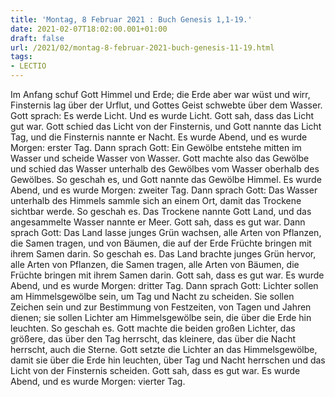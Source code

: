 ```yaml
---
title: 'Montag, 8 Februar 2021 : Buch Genesis 1,1-19.'
date: 2021-02-07T18:02:00.001+01:00
draft: false
url: /2021/02/montag-8-februar-2021-buch-genesis-11-19.html
tags: 
- LECTIO
---
```


Im Anfang schuf Gott Himmel und Erde; die Erde aber war wüst und wirr, Finsternis lag über der Urflut, und Gottes Geist schwebte über dem Wasser. Gott sprach: Es werde Licht. Und es wurde Licht. Gott sah, dass das Licht gut war. Gott schied das Licht von der Finsternis, und Gott nannte das Licht Tag, und die Finsternis nannte er Nacht. Es wurde Abend, und es wurde Morgen: erster Tag. Dann sprach Gott: Ein Gewölbe entstehe mitten im Wasser und scheide Wasser von Wasser. Gott machte also das Gewölbe und schied das Wasser unterhalb des Gewölbes vom Wasser oberhalb des Gewölbes. So geschah es, und Gott nannte das Gewölbe Himmel. Es wurde Abend, und es wurde Morgen: zweiter Tag. Dann sprach Gott: Das Wasser unterhalb des Himmels sammle sich an einem Ort, damit das Trockene sichtbar werde. So geschah es. Das Trockene nannte Gott Land, und das angesammelte Wasser nannte er Meer. Gott sah, dass es gut war. Dann sprach Gott: Das Land lasse junges Grün wachsen, alle Arten von Pflanzen, die Samen tragen, und von Bäumen, die auf der Erde Früchte bringen mit ihrem Samen darin. So geschah es. Das Land brachte junges Grün hervor, alle Arten von Pflanzen, die Samen tragen, alle Arten von Bäumen, die Früchte bringen mit ihrem Samen darin. Gott sah, dass es gut war. Es wurde Abend, und es wurde Morgen: dritter Tag. Dann sprach Gott: Lichter sollen am Himmelsgewölbe sein, um Tag und Nacht zu scheiden. Sie sollen Zeichen sein und zur Bestimmung von Festzeiten, von Tagen und Jahren dienen; sie sollen Lichter am Himmelsgewölbe sein, die über die Erde hin leuchten. So geschah es. Gott machte die beiden großen Lichter, das größere, das über den Tag herrscht, das kleinere, das über die Nacht herrscht, auch die Sterne. Gott setzte die Lichter an das Himmelsgewölbe, damit sie über die Erde hin leuchten, über Tag und Nacht herrschen und das Licht von der Finsternis scheiden. Gott sah, dass es gut war. Es wurde Abend, und es wurde Morgen: vierter Tag.